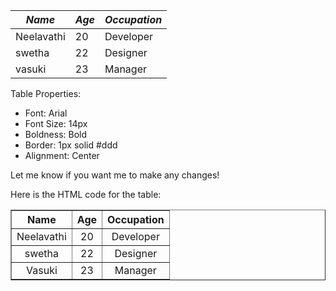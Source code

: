

| *Name* | *Age* | *Occupation* |
| --- | --- | --- |
|Neelavathi|20| Developer |
|swetha | 22| Designer |
|vasuki | 23| Manager |

Table Properties:

- Font: Arial
- Font Size: 14px
- Boldness: Bold
- Border: 1px solid #ddd
- Alignment: Center

Let me know if you want me to make any changes!

Here is the HTML code for the table:

<table border="1" cellpadding="5" cellspacing="0">
<tr>
<th align="center"><b>Name</b></th>
<th align="center"><b>Age</b></th>
<th align="center"><b>Occupation</b></th>
</tr>
<tr>
<td align="center">Neelavathi</td>
<td align="center">20</td>
<td align="center">Developer</td>
</tr>
<tr>
<td align="center">swetha</td>
<td align="center">22</td>
<td align="center">Designer</td>
</tr>
<tr>
<td align="center">Vasuki</td>
<td align="center">23</td>
<td align="center">Manager</td>
</tr>
</table>
